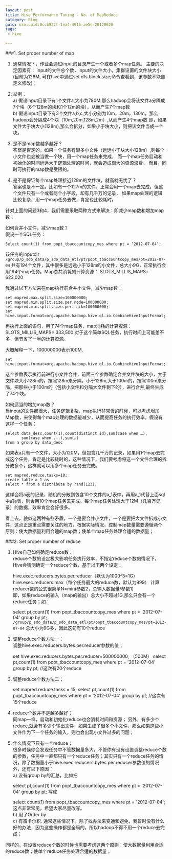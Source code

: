 ```yaml
---
layout: post
title: Hive Performance Tuning - No. of MapReduce
category: Blog
guid: urn:uuid:0ccb922f-1ea4-4916-ae5e-20120620
tags: 
 - hive

---
```


###1. Set proper number of map 

1. 通常情况下，作业会通过input的目录产生一个或者多个map任务。 
主要的决定因素有： input的文件总个数，input的文件大小，集群设置的文件块大小(目前为128M, 可在hive中通过set dfs.block.size;命令查看到，该参数不能自定义修改)；

2. 举例： <br>
a) 假设input目录下有1个文件a,大小为780M,那么hadoop会将该文件a分隔成7个块（6个128m的块和1个12m的块），从而产生7个map数<br>
b) 假设input目录下有3个文件a,b,c,大小分别为10m，20m，130m，那么hadoop会分隔成4个块（10m,20m,128m,2m）,从而产生4个map数
即，如果文件大于块大小(128m),那么会拆分，如果小于块大小，则把该文件当成一个块。

3. 是不是map数越多越好？<br> 
答案是否定的。如果一个任务有很多小文件（远远小于块大小128m）,则每个小文件也会被当做一个块，用一个map任务来完成，
而一个map任务启动和初始化的时间远远大于逻辑处理的时间，就会造成很大的资源浪费。
而且，同时可执行的map数是受限的。
 
4. 是不是保证每个map处理接近128m的文件块，就高枕无忧了？ <br>
答案也是不一定。比如有一个127m的文件，正常会用一个map去完成，但这个文件只有一个或者两个小字段，却有几千万的记录，
如果map处理的逻辑比较复杂，用一个map任务去做，肯定也比较耗时。

针对上面的问题3和4，我们需要采取两种方式来解决：即减少map数和增加map数；

如何合并小文件，减少map数？  
假设一个SQL任务：

	Select count(1) from popt_tbaccountcopy_mes where pt = ‘2012-07-04’;
该任务的inputdir  `/group/p_sdo_data/p_sdo_data_etl/pt/popt_tbaccountcopy_mes/pt=2012-07-04` 共有194个文件，其中很多是远远小于128m的小文件，总大小9G，正常执行会用194个map任务。Map总共消耗的计算资源： SLOTS_MILLIS_MAPS= 623,020

我通过以下方法来在map执行前合并小文件，减少map数：

	set mapred.max.split.size=100000000;
	set mapred.min.split.size.per.node=100000000;
	set mapred.min.split.size.per.rack=100000000;
	set hive.input.format=org.apache.hadoop.hive.ql.io.CombineHiveInputFormat;
再执行上面的语句，用了74个map任务，map消耗的计算资源：SLOTS_MILLIS_MAPS= 333,500
对于这个简单SQL任务，执行时间上可能差不多，但节省了一半的计算资源。

大概解释一下，100000000表示100M, 
	
	set hive.input.format=org.apache.hadoop.hive.ql.io.CombineHiveInputFormat;
这个参数表示执行前进行小文件合并，前面三个参数确定合并文件块的大小，大于文件块大小128m的，按照128m来分隔，小于128m,大于100m的，按照100m来分隔，把那些小于100m的（包括小文件和分隔大文件剩下的），进行合并,最终生成了74个块。
         
如何适当的增加map数？<br> 
当input的文件都很大，任务逻辑复杂，map执行非常慢的时候，可以考虑增加Map数，来使得每个map处理的数据量减少，从而提高任务的执行效率。假设有这样一个任务：

	select data_desc,count(1),count(distinct id),sum(case when …),
           sum(case when ...),sum(…)
    from a group by data_desc
如果表a只有一个文件，大小为120M，但包含几千万的记录，如果用1个map去完成这个任务，肯定是比较耗时的，这种情况下，我们要考虑将这一个文件合理的拆分成多个，这样就可以用多个map任务去完成。
         
    set mapred.reduce.tasks=10;
    create table a_1 as 
    select * from a distribute by rand(123); 
                   
这样会将a表的记录，随机的分散到包含10个文件的a_1表中，再用a_1代替上面sql中的a表，则会用10个map任务去完成。每个map任务处理大于12M（几百万记录）的数据，效率肯定会好很多。
    
看上去，貌似这两种有些矛盾，一个是要合并小文件，一个是要把大文件拆成小文件，这点正是重点需要关注的地方，根据实际情况，控制map数量需要遵循两个原则：使大数据量利用合适的map数；使单个map任务处理合适的数据量；
 
###2. Set proper number of reduce 

1.    Hive自己如何确定reduce数： <br>
reduce个数的设定极大影响任务执行效率，不指定reduce个数的情况下，Hive会猜测确定一个reduce个数，基于以下两个设定：

		hive.exec.reducers.bytes.per.reducer（默认为1000^3=1G） 
		hive.exec.reducers.max（每个任务最大的reduce数，默认为999）
计算reducer数的公式很简单N=min(参数2，总输入数据量/参数1)<br>
即，如果reduce的输入（map的输出）总大小不超过1G,那么只会有一个reduce任务；如：
		
		select pt,count(1) from popt_tbaccountcopy_mes 
		where pt = '2012-07-04' group by pt; 
`/group/p_sdo_data/p_sdo_data_etl/pt/popt_tbaccountcopy_mes/pt=2012-07-04` 总大小为9G多，因此这句有10个reduce

2.    调整reduce个数方法一： <br>
调整hive.exec.reducers.bytes.per.reducer参数的值；

		set hive.exec.reducers.bytes.per.reducer=500000000; （500M）
		select pt,count(1) from popt_tbaccountcopy_mes 
		where pt = '2012-07-04' group by pt; //这次有20个reduce
         
3.    调整reduce个数方法二； <br>

		set mapred.reduce.tasks = 15;
		select pt,count(1) from popt_tbaccountcopy_mes 
		where pt = '2012-07-04' group by pt; //这次有15个reduce

4.    reduce个数并不是越多越好； <br>
同map一样，启动和初始化reduce也会消耗时间和资源；
另外，有多少个reduce,就会有多少个输出文件，如果生成了很多个小文件，那么如果这些小文件作为下一个任务的输入，则也会出现小文件过多的问题；

5.    什么情况下只有一个reduce； <br>
很多时候你会发现任务中不管数据量多大，不管你有没有设置调整reduce个数的参数，任务中一直都只有一个reduce任务；其实只有一个reduce任务的情况，除了数据量小于hive.exec.reducers.bytes.per.reducer参数值的情况外，还有以下原因：<br>
a)    没有group by的汇总，比如把
		
		select pt,count(1) from popt_tbaccountcopy_mes 
		where pt = '2012-07-04' group by pt; 
写成 

		select count(1) from popt_tbaccountcopy_mes where pt = '2012-07-04';
这点非常常见，希望大家尽量改写。<br>
b)    用了Order by<br>
c)    有笛卡尔积. 通常这些情况下，除了找办法来变通和避免，我暂时没有什么好的办法，因为这些操作都是全局的，所以hadoop不得不用一个reduce去完成；


同样的，在设置reduce个数的时候也需要考虑这两个原则：使大数据量利用合适的reduce数；使单个reduce任务处理合适的数据量；